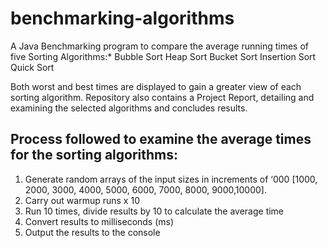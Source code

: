 # benchmarking-algorithms

A Java Benchmarking program to compare the average running times of five Sorting Algorithms:<space><space><space><space>*<space> 
  Bubble Sort 
  Heap Sort 
  Bucket Sort 
  Insertion Sort 
  Quick Sort
  
Both worst and best times are displayed to gain a greater view of each sorting algorithm. 
Repository also contains a Project Report, detailing and examining the selected algorithms and concludes results.

## Process followed to examine the average times for the sorting algorithms:
1. Generate random arrays of the input sizes in increments of ‘000 [1000, 2000, 3000, 4000, 5000, 6000, 7000, 8000, 9000,10000].
2. Carry out warmup runs x 10
3. Run 10 times, divide results by 10 to calculate the average time
4. Convert results to milliseconds (ms)
5. Output the results to the console
